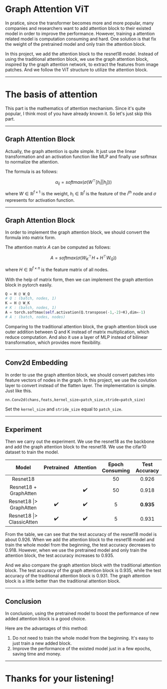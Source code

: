 # Graph Attention ViT

In pratice, since the transformer becomes more and more popular, many companies and researchers want to add attention block to their existed model in order to improve the performance. However, training a attention related model is computation consuming and hard. One solution is that fix the weight of the pretrained model and only train the attention block. 

In this project, we add the attention block to the resnet18 model. Instead of using the traditional attention block, we use the graph attention block, inspired by the graph attention network, to extract the features from image patches. And we follow the ViT structure to utilize the attention block.

-----------------

# The basis of attention

This part is the mathematics of attention mechanism. Since it's quite popular, I think most of you have already known it. So let's just skip this part.

-----------------

## Graph Attention Block

Actually, the graph attention is quite simple. It just use the linear transformation and an activation function like MLP and finally use softmax to normalize the attention.

The formula is as follows:

$$
\alpha_{ij}=softmax(\sigma(W^{\top}[h_i||h_j]))
$$

where $W\in\mathbb{R}^{f\times 1}$ is the weight, $h_i\in \mathbb{R}^{f}$ is the feature of the $i^{th}$ node  and $\sigma$ represents for activation function.

-----------------

## Graph Attention Block

In order to implement the graph attention block, we should convert the formula into matrix form.

The attention matrix $A$ can be computed as follows:

$$
A=softmax(\sigma(W_K^{\top}H+H^{\top}W_Q))
$$

where $H\in\mathbb{R}^{f\times n}$ is the feature matrix of all nodes.

With the help of matrix form, then we can implement the graph attention block in pytorch easily.

```python
Q = H @ W_Q
# Q : (batch, nodes, 1)
K = H @ W_K
# K : (batch, nodes, 1)
A = torch.softmax(self.activation(Q.transpose(-1,-2)+K),dim=-1)
# A : (batch, nodes, nodes)
```

Comparing to the traditional attention block, the graph attention block use outer addition between Q and K instead of matrix multiplication, which reduce computation. And also it use a layer of MLP instead of bilinear transformation, which provides more flexibility.

-----------------

## Conv2d Embedding

In order to use the graph attention block, we should convert patches into feature vectors of nodes in the graph.
In this project, we use the covlution layer to convert instead of the flatten layer. The implementation is simple.
Just like this.

```python
nn.Conv2d(chans,feats,kernel_size=patch_size,stride=patch_size)
```

Set the `kernel_size` and `stride_size` equal to `patch_size`.

-----------------

## Experiment

Then we carry out the experiment. We use the resnet18 as the backbone and add the graph attention block to the resnet18. We use the cifar10 dataset to train the model.

| Model                     | Pretrained | Attention | Epoch Consuming | Test Accuracy |
|:-------------------------:|:----------:|:---------:|:---------------:|:-------------:|
| Resnet18                  |            |           | 50              | 0.926         |
| Resnet18 + GraphAtten     |            | ✔️        | 50              | 0.918         |
| Resnet18 \|> GraphAtten   | ✔️         | ✔️        | 5               | **0.935**     |
| Resnet18 \|> ClassicAtten | ✔️         | ✔️        | 5               | 0.931         |

From the table, we can see that the test accuracy of the resnet18 model is about 0.926. When we add the attention block to the resnet18 model and train the whole model from the beginning, the test accuracy decreases to 0.918. However, when we use the pretrained model and only train the attention block, the test accuracy increases to 0.935.

And we also compare the graph attention block with the traditional attention block. The test accuracy of the graph attention block is 0.935, while the test accuracy of the traditional attention block is 0.931. The graph attention block is a little better than the traditional attention block.

-----------------

## Conclusion

In conclusion, using the pretrained model to boost the performance of new added attention block is a good choice.

Here are the advantages of this method:

1. Do not need to train the whole model from the beginning. It's easy to just train a new added block.
2. Improve the performance of the existed model just in a few epochs, saving time and money.

--------------------

# Thanks for your listening!

